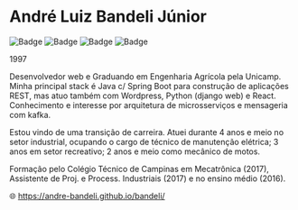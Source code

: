 # André Luiz Bandeli Júnior

![Badge](https://img.shields.io/badge/Java-ED8B00?style=for-the-badge&logo=java&logoColor=white)
![Badge](https://img.shields.io/badge/Spring-6DB33F?style=for-the-badge&logo=spring&logoColor=white)
![Badge](https://img.shields.io/badge/MySQL-00000F?style=for-the-badge&logo=mysql&logoColor=white)
![Badge](https://img.shields.io/badge/React-20232A?style=for-the-badge&logo=react&logoColor=61DAFB)

1997

Desenvolvedor web e Graduando em Engenharia Agrícola pela Unicamp. Minha principal stack é Java c/ Spring Boot para construção de aplicações REST, mas atuo também com Wordpress, Python (django web) e React. Conhecimento e interesse por arquitetura de microsserviços e mensageria com kafka.

Estou vindo de uma transição de carreira. Atuei durante 4 anos e meio no setor industrial, ocupando o cargo de técnico de manutenção elétrica; 3 anos em setor recreativo; 2 anos e meio como mecânico de motos. 

Formação pelo Colégio Técnico de Campinas em Mecatrônica (2017), Assistente de Proj. e Process. Industriais (2017) e no ensino médio (2016).

🌐 https://andre-bandeli.github.io/bandeli/
